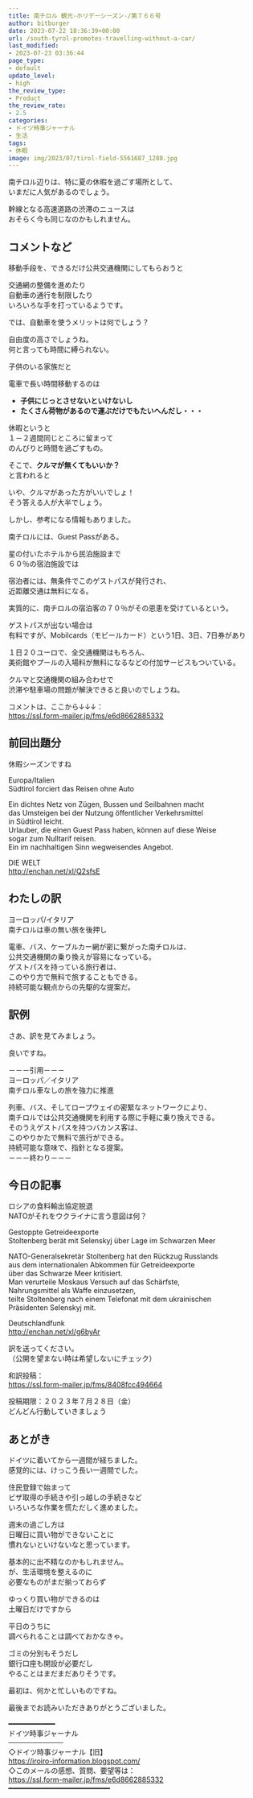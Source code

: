 ```yaml
---
title: 南チロル 観光-ホリデーシーズン-/第７６６号
author: bitburger
date: 2023-07-22 18:36:39+00:00
url: /south-tyrol-promotes-travelling-without-a-car/
last_modified:
- 2023-07-23 03:36:44
page_type:
- default
update_level:
- high
the_review_type:
- Product
the_review_rate:
- 2.5
categories:
- ドイツ時事ジャーナル
- 生活
tags:
- 休暇
image: img/2023/07/tirol-field-5561687_1280.jpg
---
```

南チロル辺りは、特に夏の休暇を過ごす場所として、  
いまだに人気があるのでしょう。

幹線となる高速道路の渋滞のニュースは  
おそらく今も同じなのかもしれません。

## コメントなど
移動手段を、できるだけ公共交通機関にしてもらおうと

交通網の整備を進めたり  
自動車の通行を制限したり  
いろいろな手を打っているようです。

では、<span class="fz-22px"><span class="bold-red"><span class="marker-under">自動車を使うメリットは何でしょう？</span></span></span>

<span class="fz-22px"><span class="bold-red">自由度の高さ</span></span>でしょうね。  
何と言っても時間に縛られない。

子供のいる家族だと

電車で長い時間移動するのは

<ul class="wp-block-list">
  <li>
    <span class="fz-22px"><strong><span class="marker-under">子供にじっとさせないといけないし</span></strong></span>
  </li>
  <li>
    <span class="fz-22px"><strong><span class="marker-under">たくさん荷物があるので運ぶだけでもたいへんだし・・・</span></strong></span>
  </li>
</ul>

<span class="fz-22px"><span class="bold-red">休暇というと<br />１－２週間同じところに留まって<br />のんびりと時間を過ごす</span></span><span class="fz-22px"><span class="bold-red">もの</span></span><span class="fz-22px"><span class="bold-red">。</span></span>

そこで、<span class="fz-22px"><strong><span class="marker-under">クルマが無くてもいいか？</span></strong></span>  
と言われると

いや、クルマがあった方がいいでしょ！  
そう答える人が大半でしょう。

しかし、参考になる情報もありました。

南チロルには、<span class="fz-22px"><span class="bold-red">Guest Pass</span></span>がある。

星の付いたホテルから民泊施設まで  
６０％の宿泊施設では

宿泊者には、無条件でこのゲストパスが発行され、  
<span class="fz-20px"><span class="bold-red">近距離交通は無料</span></span>になる。

実質的に、南チロルの宿泊客の７０％がその恩恵を受けているという。

ゲストパスが出ない場合は  
有料ですが、<span class="fz-22px"><span class="bold-red">Mobilcards（モビールカード）</span></span>という1日、3日、7日券があり

１日２０ユーロで、全交通機関はもちろん、  
美術館やプールの入場料が無料になるなどの付加サービスもついている。

クルマと交通機関の組み合わせで  
渋滞や駐車場の問題が解決できると良いのでしょうね。

コメントは、ここから↓↓↓：  
<https://ssl.form-mailer.jp/fms/e6d8662885332>

## 前回出題分
休暇シーズンですね

Europa/Italien  
Südtirol forciert das Reisen ohne Auto

Ein dichtes Netz von Zügen, Bussen und Seilbahnen macht  
das Umsteigen bei der Nutzung öffentlicher Verkehrsmittel  
in Südtirol leicht.  
Urlauber, die einen Guest Pass haben, können auf diese Weise  
sogar zum Nulltarif reisen.  
Ein im nachhaltigen Sinn wegweisendes Angebot.

DIE WELT  
<http://enchan.net/xl/Q2sfsE>

## わたしの訳
ヨーロッパ/イタリア  
南チロルは車の無い旅を後押し

電車、バス、ケーブルカー網が密に繋がった南チロルは、  
公共交通機関の乗り換えが容易になっている。  
ゲストパスを持っている旅行者は、  
このやり方で無料で旅することもできる。  
持続可能な観点からの先駆的な提案だ。

## 訳例
さあ、訳を見てみましょう。

良いですね。

－－－引用－－－  
ヨーロッパ／イタリア  
南チロル車なしの旅を強力に推進

列車、バス、そしてロープウェイの密緊なネットワークにより、  
南チロルでは公共交通機関を利用する際に手軽に乗り換えできる。  
そのうえゲストパスを持つバカンス客は、  
このやりかたで無料で旅行ができる。  
持続可能な意味で、指針となる提案。  
－－－終わり－－－

## 今日の記事
ロシアの食料輸出協定脱退  
NATOがそれをウクライナに言う意図は何？

Gestoppte Getreideexporte  
Stoltenberg berät mit Selenskyj über Lage im Schwarzen Meer

NATO-Generalsekretär Stoltenberg hat den Rückzug Russlands  
aus dem internationalen Abkommen für Getreideexporte  
über das Schwarze Meer kritisiert.  
Man verurteile Moskaus Versuch auf das Schärfste,  
Nahrungsmittel als Waffe einzusetzen,  
teilte Stoltenberg nach einem Telefonat mit dem ukrainischen  
Präsidenten Selenskyj mit.

Deutschlandfunk  
<http://enchan.net/xl/g6byAr>

訳を送ってください。  
（公開を望まない時は希望しないにチェック）

和訳投稿：  
<https://ssl.form-mailer.jp/fms/8408fcc494664>

投稿期限：２０２３年７月２８日（金）  
どんどん行動していきましょう

## あとがき
ドイツに着いてから一週間が経ちました。  
感覚的には、けっこう長い一週間でした。

住民登録で始まって  
ビザ取得の手続きや引っ越しの手続きなど  
いろいろな作業を慌ただしく進めました。

週末の過ごし方は  
日曜日に買い物ができないことに  
慣れないといけないなと思っています。

基本的に出不精なのかもしれません。  
が、生活環境を整えるのに  
必要なものがまだ揃っておらず

ゆっくり買い物ができるのは  
土曜日だけですから

平日のうちに  
調べられることは調べておかなきゃ。

ゴミの分別もそうだし  
銀行口座も開設が必要だし  
やることはまだまだありそうです。

最初は、何かと忙しいものですね。

最後までお読みいただきありがとうございました。

━━━━━━━━━━━  
ドイツ時事ジャーナル  
───────────  
◇ドイツ時事ジャーナル【旧】  
<https://iroiro-information.blogspot.com/>  
◇このメールの感想、質問、要望等は：  
<https://ssl.form-mailer.jp/fms/e6d8662885332>  
━━━━━━━━━━━━━━━━━━━━━━━━